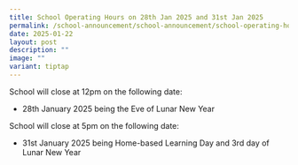 ```yaml
---
title: School Operating Hours on 28th Jan 2025 and 31st Jan 2025
permalink: /school-announcement/school-announcement/school-operating-hours/
date: 2025-01-22
layout: post
description: ""
image: ""
variant: tiptap
---
```

<p>School will close at 12pm on the following date:</p>
<ul data-tight="true" class="tight">
<li>
<p>28th January 2025 being the Eve of Lunar New Year</p>
<p></p>
</li>
</ul>
<p>School will close at 5pm on the following date:</p>
<ul data-tight="true" class="tight">
<li>
<p>31st January 2025 being Home-based Learning Day and 3rd day of Lunar New
Year</p>
</li>
</ul>
<p></p>
